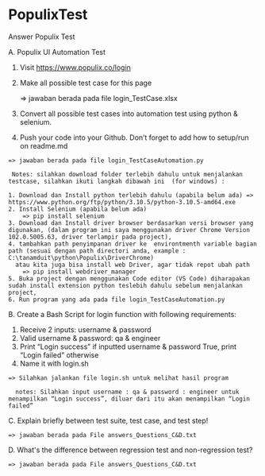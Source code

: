 # PopulixTest
Answer Populix Test


A. Populix UI Automation Test
  1. Visit https://www.populix.co/login
  2. Make all possible test case for this page

     => jawaban berada pada file login_TestCase.xlsx

  4. Convert all possible test cases into automation test using python & selenium.
  5. Push your code into your Github. Don’t forget to add how to setup/run on readme.md

    => jawaban berada pada file login_TestCaseAutomation.py

     Notes: silahkan download folder terlebih dahulu untuk menjalankan testcase, silahkan ikuti langkah dibawah ini  (for windows) :

    1. Download dan Install python terlebih dahulu (apabila belum ada) => https://www.python.org/ftp/python/3.10.5/python-3.10.5-amd64.exe    
    2. Install Selenium (apabila belum ada) 
        => pip install selenium
    3. Download dan Install driver browser berdasarkan versi browser yang digunakan, (dalam program ini saya menggunakan driver Chrome Version 102.0.5005.63, driver terlampir pada project),
    4. tambahkan path penyimpanan driver ke  environtmenth variable bagian path (sesuai dengan path directori anda, example : C:\tanamduit\python\Populix\DriverChrome)
      atau kita juga bisa install web Driver, agar tidak repot ubah path
        => pip install webdriver_manager
    5. Buka project dengan menggunakan Code editor (VS Code) diharapakan sudah install extension python teslebih dahulu sebelum menjalankan project, 
    6. Run program yang ada pada file login_TestCaseAutomation.py
  

B. Create a Bash Script for login function with following requirements:
  1. Receive 2 inputs: username & password
  2. Valid username & password: qa & engineer
  3. Print “Login success” if inputted username & password True, print “Login failed” otherwise
  4. Name it with login.sh
  
    => Silahkan jalankan file login.sh untuk melihat hasil program 
      
      notes: Silahkan input username : qa & password : engineer untuk menampilkan “Login success”, diluar dari itu akan menampilkan “Login failed”

C. Explain briefly between test suite, test case, and test step!

    => jawaban berada pada File answers_Questions_C&D.txt
   

D. What's the difference between regression test and non-regression test?

    => jawaban berada pada File answers_Questions_C&D.txt
    
